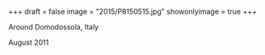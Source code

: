 +++
draft = false
image = "2015/P8150515.jpg"
showonlyimage = true
+++

Around Domodossola, Italy

August 2011
<!--more-->
